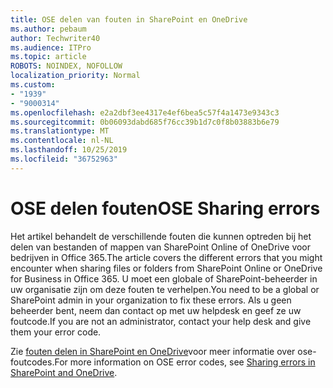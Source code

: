 ```yaml
---
title: OSE delen van fouten in SharePoint en OneDrive
ms.author: pebaum
author: Techwriter40
ms.audience: ITPro
ms.topic: article
ROBOTS: NOINDEX, NOFOLLOW
localization_priority: Normal
ms.custom:
- "1939"
- "9000314"
ms.openlocfilehash: e2a2dbf3ee4317e4ef6bea5c57f4a1473e9343c3
ms.sourcegitcommit: 0b06093dabd685f76cc39b1d7c0f8b03883b6e79
ms.translationtype: MT
ms.contentlocale: nl-NL
ms.lasthandoff: 10/25/2019
ms.locfileid: "36752963"
---
```

# <a name="ose-sharing-errors"></a><span data-ttu-id="33f3a-102">OSE delen fouten</span><span class="sxs-lookup"><span data-stu-id="33f3a-102">OSE Sharing errors</span></span>

<span data-ttu-id="33f3a-103">Het artikel behandelt de verschillende fouten die kunnen optreden bij het delen van bestanden of mappen van SharePoint Online of OneDrive voor bedrijven in Office 365.</span><span class="sxs-lookup"><span data-stu-id="33f3a-103">The article covers the different errors that you might encounter when sharing files or folders from SharePoint Online or OneDrive for Business in Office 365.</span></span> <span data-ttu-id="33f3a-104">U moet een globale of SharePoint-beheerder in uw organisatie zijn om deze fouten te verhelpen.</span><span class="sxs-lookup"><span data-stu-id="33f3a-104">You need to be a global or SharePoint admin in your organization to fix these errors.</span></span> <span data-ttu-id="33f3a-105">Als u geen beheerder bent, neem dan contact op met uw helpdesk en geef ze uw foutcode.</span><span class="sxs-lookup"><span data-stu-id="33f3a-105">If you are not an administrator, contact your help desk and give them your error code.</span></span>

<span data-ttu-id="33f3a-106">Zie [fouten delen in SharePoint en OneDrive](https://docs.microsoft.com/sharepoint/sharepoint-onedrive-error-message)voor meer informatie over ose-foutcodes.</span><span class="sxs-lookup"><span data-stu-id="33f3a-106">For more information on OSE error codes, see [Sharing errors in SharePoint and OneDrive](https://docs.microsoft.com/sharepoint/sharepoint-onedrive-error-message).</span></span>
